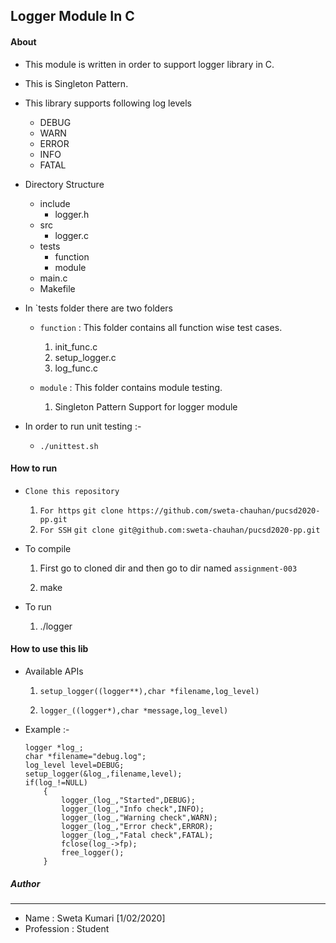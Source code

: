 ## Logger Module In C

#### About 

* This module is written in order to support logger library in C.

* This is Singleton Pattern.

* This library supports following log levels
	* DEBUG
	* WARN
	* ERROR
	* INFO
	* FATAL

* Directory Structure 
	* include
		* logger.h
	* src
		* logger.c
	* tests
		* function
		* module
	* main.c
	* Makefile

* In `tests folder there are two folders
	* `function` : This folder contains all function wise test cases.
		1. init_func.c
		2. setup_logger.c
		3. log_func.c 
		  
	* `module` : This folder contains module testing.
 		1. Singleton Pattern Support for logger module


* In order to run unit testing :-
	* `./unittest.sh`

#### How to run

* `Clone this repository`
	1. `For https`
		`git clone https://github.com/sweta-chauhan/pucsd2020-pp.git`
	2. `For SSH`
		`git clone git@github.com:sweta-chauhan/pucsd2020-pp.git`
* To compile
	1. First go to cloned dir and then go to dir named `assignment-003`
	
	2. make
	
* To run
	1. ./logger
	
#### How to use this lib

* Available APIs
	1. ```setup_logger((logger**),char *filename,log_level)```
	 
	2. ```logger_((logger*),char *message,log_level)```

* Example :-
	
	```
	logger *log_;
	char *filename="debug.log";
	log_level level=DEBUG;
	setup_logger(&log_,filename,level);
	if(log_!=NULL)
		{
			logger_(log_,"Started",DEBUG);
			logger_(log_,"Info check",INFO);
			logger_(log_,"Warning check",WARN);
			logger_(log_,"Error check",ERROR);
			logger_(log_,"Fatal check",FATAL);
			fclose(log_->fp);
			free_logger();
		}
	```

   
 
##### Author 
-----
* Name : Sweta Kumari [1/02/2020]
* Profession : Student
